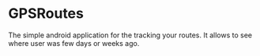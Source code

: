 GPSRoutes
=========

The simple android application for the tracking your routes. It allows to see where user was few days or weeks ago.